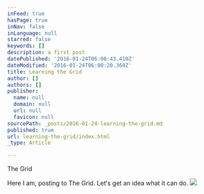```yaml
---
inFeed: true
hasPage: true
inNav: false
inLanguage: null
starred: false
keywords: []
description: a first post
datePublished: '2016-01-24T06:00:43.410Z'
dateModified: '2016-01-24T06:00:20.360Z'
title: Learning the Grid
author: []
authors: []
publisher:
  name: null
  domain: null
  url: null
  favicon: null
sourcePath: _posts/2016-01-24-learning-the-grid.md
published: true
url: learning-the-grid/index.html
_type: Article

---
```

The Grid

Here I am, posting to The Grid.  Letʻs get an idea what it can do.
![](https://the-grid-user-content.s3-us-west-2.amazonaws.com/9bae66ec-e553-496f-bafb-f67e7114ffa5.JPG)